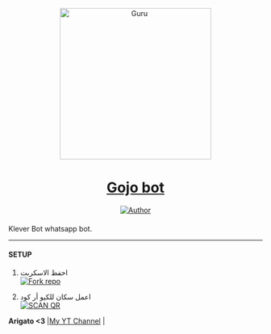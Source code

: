 
<p align="center">  
  <a href="https://youtu.be/WcA7GZuaN0A">
    <img alt="Guru" height="300" src="https://telegra.ph/file/e509be2d469ecbf2a33e5.jpg">
    <h1 align="center">Gojo bot </h1>
  </a>
</p>
<p align="center">
<a href="https://wa.me/+201016948771"><img title="Author" src="https://img.shields.io/badge/gojo bot-blue?style=for-the-badge&logo=whatsapp"></a>
<p/>

####  
Klever Bot whatsapp bot.

***

#### SETUP

1. احفظ الاسكربت
    <br>
<a href='https://github.com/Hashira0h/otherthing/fork' target="_blank"><img alt='Fork repo' src='https://img.shields.io/badge/Fork Repo-100000?style=for-the-badge&logo=scan&logoColor=white&labelColor=black&color=blue'/></a>

2. اعمل سكان للكيو أر كود
    <br>
<a href='https://replit.com/@Hashira0h/gojo1?v=1' target="_blank"><img alt='SCAN QR' src='https://img.shields.io/badge/Scan_qr-100000?style=for-the-badge&logo=scan&logoColor=white&labelColor=black&color=blue'/></a>

 **Arigato <3** |[My YT Channel](https://www.youtube.com/channel/UCATmEiG0bFIo4cP-ZihoPAQ#thanks-to) | 



